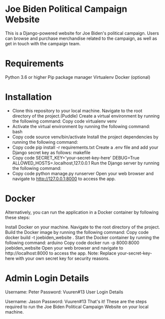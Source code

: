 # Joe Biden Political Campaign Website

This is a Django-powered website for Joe Biden's political campaign. Users can browse and purchase merchandise related to the campaign, as well as get in touch with the campaign team.

# Requirements

Python 3.6 or higher
Pip package manager
Virtualenv
Docker (optional)

# Installation

* Clone this repository to your local machine.
Navigate to the root directory of the project.(Puddle)
Create a virtual environment by running the following command:
Copy code
virtualenv venv
* Activate the virtual environment by running the following command:
bash
* Copy code
source venv/bin/activate
Install the project dependencies by running the following command:
* Copy code
pip install -r requirements.txt
Create a .env file and add your Django secret key as follows:
makefile
* Copy code
SECRET_KEY='your-secret-key-here'
DEBUG=True
ALLOWED_HOSTS=.localhost,127.0.0.1
Run the Django server by running the following command:
* Copy code
python manage.py runserver
Open your web browser and navigate to http://127.0.0.1:8000 to access the app.
# Docker

Alternatively, you can run the application in a Docker container by following these steps:

Install Docker on your machine.
Navigate to the root directory of the project.
Build the Docker image by running the following command:
Copy code
docker build -t joebiden_website .
Start the Docker container by running the following command:
arduino
Copy code
docker run -p 8000:8000 joebiden_website
Open your web browser and navigate to http://localhost:8000 to access the app.
Note: Replace your-secret-key-here with your own secret key for security reasons.

# Admin Login Details

Username: Peter
Password: Vuuren#13
User Login Details

Username: Jason
Password: Vuuren#13
That's it! These are the steps required to run the Joe Biden Political Campaign Website on your local machine.
